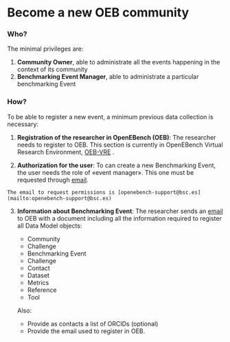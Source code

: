 # Become a new OEB community

###  Who?

The minimal privileges are:
   1.   **Community Owner**, able to administrate all the events happening in the context of its community 
   2.   **Benchmarking Event Manager**, able to administrate a particular benchmarking Event

### How?

To be able to register a new event, a minimum previous data collection is necessary:

1.  **Registration of the researcher in OpenEBench (OEB)**: The researcher needs to register to OEB. This section is currently in OpenEBench Virtual Research Environment, [OEB-VRE](https://inb.bsc.es/auth/realms/openebench/protocol/openid-connect/auth?state=f5f54a64b3adc893017d9e55aa2ec4e3&response_type=code&approval_prompt=auto&redirect_uri=https%3A%2F%2Fopenebench.bsc.es%2Fvre%2F%2Fapplib%2FloginToken.php&client_id=oeb-vre) .

2.  **Authorization for the user**: To can create a new Benchmarking Event, the user needs the role of «event manager». This one must be requested through [email](mailto:openebench-support@bsc.es).

   ```{note}
   The email to request permissions is [openebench-support@bsc.es](mailto:openebench-support@bsc.es)
   ```

3.  **Information about Benchmarking Event**: The researcher sends an [email](openebench-support@bsc.es) to OEB with a document including all the information required to register all Data Model objects:

      -   Community
      -   Challenge
      -   Benchmarking Event
      -   Challenge
      -   Contact
      -   Dataset
      -   Metrics
      -   Reference
      -   Tool

      Also:
      -   Provide as contacts a list of ORCIDs (optional)
      -   Provide the email used to register in OEB.

